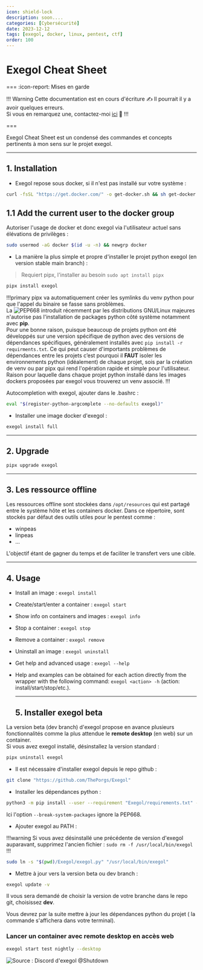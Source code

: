 ```yaml
---
icon: shield-lock
description: soon....
categories: [Cybersécurité]
date: 2023-12-12
tags: [exegol, docker, linux, pentest, ctf]
order: 100
---
```


# Exegol Cheat Sheet

=== :icon-report: Mises en garde

!!! Warning Cette documentation est en cours d'écriture :writing_hand:
Il pourrait il y a avoir quelques erreurs.  
Si vous en remarquez une, contactez-moi [ici](mailto:contactit.yarka@slmail.me) :slightly_smiling_face:
!!!

===

Exegol Cheat Sheet est un condensé des commandes et concepts pertinents à mon sens sur le projet exegol.  

---

## 1. Installation

- Exegol repose sous docker, si il n'est pas installé sur votre système :

```sh
curl -fsSL "https://get.docker.com/" -o get-docker.sh && sh get-docker.sh
```

## 1.1 Add the current user to the docker group

Autoriser l'usage de docker et donc exegol via l'utilisateur actuel sans élévations de privilèges :

```sh
sudo usermod -aG docker $(id -u -n) && newgrp docker
```

- La manière la plus simple et propre d'installer le projet python exegol (en version stable main branch) :

> Requiert pipx, l'installer au besoin `sudo apt install pipx`

```sh
pipx install exegol
```

!!!primary
pipx va automatiquement créer les symlinks du venv python pour que l'appel du binaire se fasse sans problèmes.  
La ![PEP668](https://peps.python.org/pep-0668/) introduit récemment par les distributions GNU/Linux majeures n'autorise pas l'installation de packages python côté système notamment avec **pip**.  
Pour une bonne raison, puisque beaucoup de projets python ont été développés sur une version spécifique de python avec des versions de dépendances spécifiques, généralement installés avec `pip install -r requirments.txt`. Ce qui peut causer d'importants problèmes de dépendances entre les projets c’est pourquoi il **FAUT** isoler les environnements python (idéalement) de chaque projet, sois par la création de venv ou par pipx qui rend l'opération rapide et simple pour l'utilisateur. Raison pour laquelle dans chaque projet python installé dans les images dockers proposées par exegol vous trouverez un venv associé.
!!!

Autocompletion with exegol, ajouter dans le .bashrc :

```sh ~/.bashrc
eval "$(register-python-argcomplete --no-defaults exegol)"
```

- Installer une image docker d'exegol :

```sh
exegol install full
```

---

## 2. Upgrade

```sh
pipx upgrade exegol
```

---

## 3. Les ressource offline

Les ressources offline sont stockées dans `/opt/resources` qui est partagé entre le système hôte et les containers docker.
Dans ce répertoire, sont stockés par défaut des outils utiles pour le pentest comme :
- winpeas
- linpeas
- ...

L'objectif étant de gagner du temps et de faciliter le transfert vers une cible.

---

## 4. Usage

- Install an image : `exegol install`  
- Create/start/enter a container : `exegol start`  
- Show info on containers and images : `exegol info`  
- Stop a container : `exegol stop`  
- Remove a container : `exegol remove`  
- Uninstall an image : `exegol uninstall`  
- Get help and advanced usage : `exegol --help`  
- Help and examples can be obtained for each action directly from the wrapper with the following command: `exegol <action> -h` (action: install/start/stop/etc.).

  ---

  ## 5. Installer exegol beta

La version beta (dev branch) d'exegol propose en avance plusieurs fonctionnalités comme la plus attendue le **remote desktop** (en web) sur un container.  
Si vous avez exegol installé, désinstallez la version standard :

```sh
pipx uninstall exegol
```

- Il est nécessaire d'installer exegol depuis le repo github :

```sh
git clone "https://github.com/ThePorgs/Exegol"
```

- Installer les dépendances python :

```sh
python3 -m pip install --user --requirement "Exegol/requirements.txt" --break-system-packages
```

Ici l'option `--break-system-packages` ignore la PEP668.

- Ajouter exegol au PATH :

!!!warning
Si vous avez désinstallé une précédente de version d'exegol auparavant, supprimez l'ancien fichier : `sudo rm -f /usr/local/bin/exegol`
!!!

```sh
sudo ln -s "$(pwd)/Exegol/exegol.py" "/usr/local/bin/exegol"
```

- Mettre à jour vers la version beta ou dev branch :

```sh
exegol update -v
```

Il vous sera demandé de choisir la version de votre branche dans le repo git, choisissez **dev**.  

Vous devrez par la suite mettre à jour les dépendances python du projet ( la commande s'affichera dans votre terminal).

### Lancer un container avec remote desktop en accès web 

```sh
exegol start test nightly --desktop
```

![Source : Discord d'exegol @Shutdown](https://media.discordapp.net/attachments/1146186441454530701/1146186445585920171/Screenshot_2023-08-29_at_22.54.05.png?ex=6582034f&is=656f8e4f&hm=335545a4d476eef989ae69b85eda2f3c8844dc5969a0fc9bacc15df0e675db13&=&format=webp&quality=lossless&width=964&height=634)
